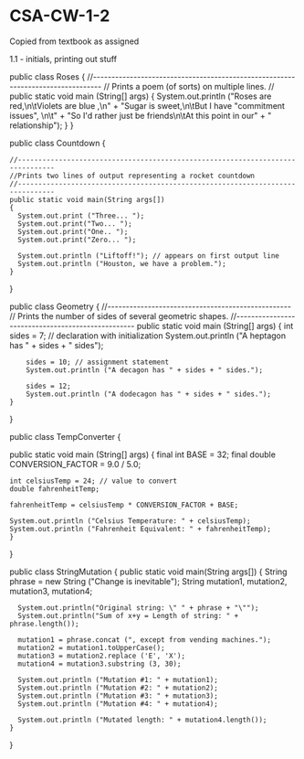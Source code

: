 # CSA-CW-1-2
Copied from textbook as assigned

1.1 - initials, printing out stuff

public class Roses
{
    //--------------------------------------------------------------------------------
    // Prints a poem (of sorts) on multiple lines.
    //
    public static void main (String[] args)
    {
        System.out.println ("Roses are red,\n\tViolets are blue ,\n" +
        "Sugar is sweet,\n\tBut I have \"commitment issues\", \n\t" +
        "So I'd rather just be friends\n\tAt this point in our" +
        " relationship");
    }
}




public class Countdown {
    
    //-------------------------------------------------------------------------------
    //Prints two lines of output representing a rocket countdown
    //-------------------------------------------------------------------------------
    public static void main(String args[]) 
    {
      System.out.print ("Three... ");
      System.out.print("Two... ");
      System.out.print("One.. ");
      System.out.print("Zero... ");
      
      System.out.println ("Liftoff!"); // appears on first output line
      System.out.println ("Houston, we have a problem.");
    }
}






public class Geometry 
{
    //--------------------------------------------------
    // Prints the number of sides of several geometric shapes.
    //--------------------------------------------------
    public static void main (String[] args)
    {
        int sides = 7; // declaration with initialization
        System.out.println ("A heptagon has " + sides + " sides");
        
        sides = 10; // assignment statement
        System.out.println ("A decagon has " + sides + " sides.");
        
        sides = 12; 
        System.out.println ("A dodecagon has " + sides + " sides.");
    }
}





public class TempConverter
{

public static void main (String[] args)
    {
    final int BASE = 32;
    final double CONVERSION_FACTOR = 9.0 / 5.0;
    
    int celsiusTemp = 24; // value to convert
    double fahrenheitTemp;
    
    fahrenheitTemp = celsiusTemp * CONVERSION_FACTOR + BASE;
    
    System.out.println ("Celsius Temperature: " + celsiusTemp);
    System.out.println ("Fahrenheit Equivalent: " + fahrenheitTemp);
    }
}




public class StringMutation 
{
    public static void main(String args[]) 
    {
      String phrase = new String ("Change is inevitable");
      String mutation1, mutation2, mutation3, mutation4;
      
      System.out.println("Original string: \" " + phrase + "\"");
      System.out.println("Sum of x+y = Length of string: " + phrase.length());
      
      mutation1 = phrase.concat (", except from vending machines.");
      mutation2 = mutation1.toUpperCase();
      mutation3 = mutation2.replace ('E', 'X');
      mutation4 = mutation3.substring (3, 30);
      
      System.out.println ("Mutation #1: " + mutation1);
      System.out.println ("Mutation #2: " + mutation2);
      System.out.println ("Mutation #3: " + mutation3);
      System.out.println ("Mutation #4: " + mutation4);
      
      System.out.println ("Mutated length: " + mutation4.length());
    }
}

